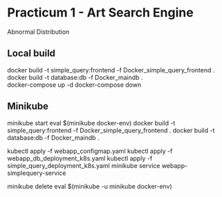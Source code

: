 Practicum 1 - Art Search Engine
==============================

Abnormal Distribution

Local build
------------
    
docker build -t simple_query:frontend -f Docker_simple_query_frontend .
docker build -t database:db -f Docker_maindb .   
docker-compose up -d
docker-compose down

Minikube
------------

minikube start
eval $(minikube docker-env)
docker build -t simple_query:frontend -f Docker_simple_query_frontend .
docker build -t database:db -f Docker_maindb .   

kubectl apply -f webapp_configmap.yaml
kubectl apply -f webapp_db_deployment_k8s.yaml
kubectl apply -f simple_query_deployment_k8s.yaml
minikube service webapp-simplequery-service

minikube delete
eval $(minikube -u minikube docker-env)
